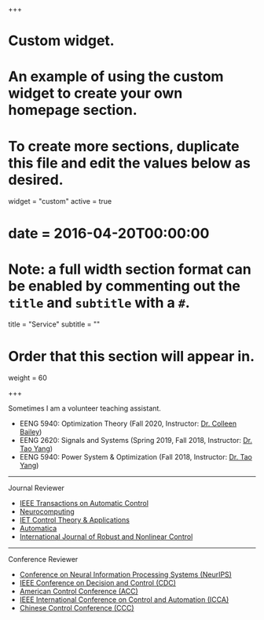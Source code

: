 +++
# Custom widget.
# An example of using the custom widget to create your own homepage section.
# To create more sections, duplicate this file and edit the values below as desired.
widget = "custom"
active = true
# date = 2016-04-20T00:00:00

# Note: a full width section format can be enabled by commenting out the `title` and `subtitle` with a `#`.
title = "Service"
subtitle = ""
# Order that this section will appear in.
weight = 60

+++

Sometimes I am a volunteer teaching assistant.

- EENG 5940: Optimization Theory (Fall 2020, Instructor: [Dr. Colleen Bailey](https://electrical.engineering.unt.edu/people/colleen-bailey))
- EENG 2620: Signals and Systems (Spring 2019, Fall 2018, Instructor: [Dr. Tao Yang](https://tyang1188.github.io/index.html))
- EENG 5940: Power System & Optimization (Fall 2018, Instructor: [Dr. Tao Yang](https://tyang1188.github.io/index.html))
---
Journal Reviewer

- [IEEE Transactions on Automatic Control](http://ieeecss.org/publication/transactions-automatic-control)
- [Neurocomputing](https://www.journals.elsevier.com/neurocomputing)
- [IET Control Theory & Applications](https://digital-library.theiet.org/content/journals/iet-cta)
- [Automatica](https://www.journals.elsevier.com/automatica)
- [International Journal of Robust and Nonlinear Control](https://onlinelibrary.wiley.com/journal/10991239)
---
Conference Reviewer

- [Conference on Neural Information Processing Systems (NeurIPS)](https://nips.cc/)
- [IEEE Conference on Decision and Control (CDC)](https://cdc2020.ieeecss.org/)
- [American Control Conference (ACC)](http://acc2020.a2c2.org/)
- [IEEE International Conference on Control and Automation (ICCA)](http://www.ieee-icca.org/)
- [Chinese Control Conference (CCC)](http://www.ccc2019.cn/en/index.html)
